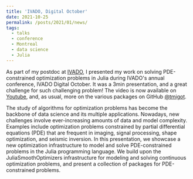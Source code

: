 ```yaml
---
title: 'IVADO, Digital October'
date: 2021-10-25
permalink: /posts/2021/01/news/
tags:
  - talks
  - conference
  - Montreal
  - data science
  - Julia
---
```

As part of my postdoc at [IVADO](https://ivado.ca/en/), I presented my work on solving PDE-constrained optimization problems in Julia during IVADO's annual conference, IVADO Digital October.
It was a 3min presentation, and a great challenge for such challenging problem! The video is now available on [Youtube](https://www.youtube.com/watch?v=uMKQTUfGkWw), and, as usual, more on the various packages on GitHub [@tmigot](https://github.com/tmigot).

The study of algorithms for optimization problems has become the backbone of data science and its multiple applications. Nowadays, new challenges involve ever-increasing amounts of data and model complexity. Examples include optimization problems constrained by partial differential equations (PDE) that are frequent in imaging, signal processing, shape optimization, and seismic inversion. In this presentation, we showcase a new optimization infrastructure to model and solve PDE-constrained problems in the Julia programming language. We build upon the JuliaSmoothOptimizers infrastructure for modeling and solving continuous optimization problems, and present a collection of packages for PDE-constrained problems.
